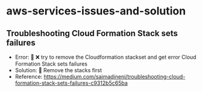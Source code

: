 # aws-services-issues-and-solution
## Troubleshooting Cloud Formation Stack sets failures
* Error: 🤔 ❌ try to remove the Cloudformation stackset and get error Cloud Formation Stack sets failures
* Solution: 🎯 Remove the stacks first 
* Reference: https://medium.com/saimadineni/troubleshooting-cloud-formation-stack-sets-failures-c9312b5c65ba
